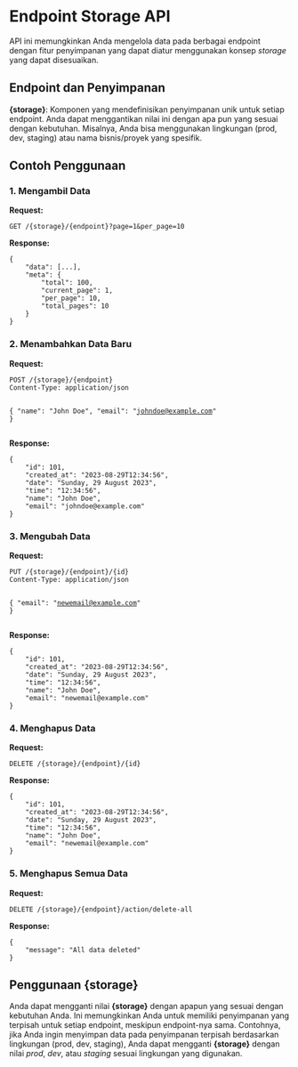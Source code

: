 <!DOCTYPE html>
<html>
<head>
    <title>Endpoint Storage API Documentation</title>
</head>
<body>

<h1>Endpoint Storage API</h1>

<p>API ini memungkinkan Anda mengelola data pada berbagai endpoint dengan fitur penyimpanan yang dapat diatur menggunakan konsep <em>storage</em> yang dapat disesuaikan.</p>

<h2>Endpoint dan Penyimpanan</h2>

<p>
    <strong>{storage}</strong>: Komponen yang mendefinisikan penyimpanan unik untuk setiap endpoint.
    Anda dapat menggantikan nilai ini dengan apa pun yang sesuai dengan kebutuhan.
    Misalnya, Anda bisa menggunakan lingkungan (prod, dev, staging) atau nama bisnis/proyek yang spesifik.
</p>

<h2>Contoh Penggunaan</h2>

<h3>1. Mengambil Data</h3>

<p><strong>Request:</strong></p>
<pre><code>GET /{storage}/{endpoint}?page=1&amp;per_page=10</code></pre>

<p><strong>Response:</strong></p>
<pre><code>{
    "data": [...],
    "meta": {
        "total": 100,
        "current_page": 1,
        "per_page": 10,
        "total_pages": 10
    }
}</code></pre>

<h3>2. Menambahkan Data Baru</h3>

<p><strong>Request:</strong></p>
<pre><code>POST /{storage}/{endpoint}
Content-Type: application/json

{
    "name": "John Doe",
    "email": "johndoe@example.com"
}</code></pre>

<p><strong>Response:</strong></p>
<pre><code>{
    "id": 101,
    "created_at": "2023-08-29T12:34:56",
    "date": "Sunday, 29 August 2023",
    "time": "12:34:56",
    "name": "John Doe",
    "email": "johndoe@example.com"
}</code></pre>

<h3>3. Mengubah Data</h3>

<p><strong>Request:</strong></p>
<pre><code>PUT /{storage}/{endpoint}/{id}
Content-Type: application/json

{
    "email": "newemail@example.com"
}</code></pre>

<p><strong>Response:</strong></p>
<pre><code>{
    "id": 101,
    "created_at": "2023-08-29T12:34:56",
    "date": "Sunday, 29 August 2023",
    "time": "12:34:56",
    "name": "John Doe",
    "email": "newemail@example.com"
}</code></pre>

<h3>4. Menghapus Data</h3>

<p><strong>Request:</strong></p>
<pre><code>DELETE /{storage}/{endpoint}/{id}</code></pre>

<p><strong>Response:</strong></p>
<pre><code>{
    "id": 101,
    "created_at": "2023-08-29T12:34:56",
    "date": "Sunday, 29 August 2023",
    "time": "12:34:56",
    "name": "John Doe",
    "email": "newemail@example.com"
}</code></pre>

<h3>5. Menghapus Semua Data</h3>

<p><strong>Request:</strong></p>
<pre><code>DELETE /{storage}/{endpoint}/action/delete-all</code></pre>

<p><strong>Response:</strong></p>
<pre><code>{
    "message": "All data deleted"
}</code></pre>

<h2>Penggunaan {storage}</h2>

<p>Anda dapat mengganti nilai <strong>{storage}</strong> dengan apapun yang sesuai dengan kebutuhan Anda. Ini memungkinkan Anda untuk memiliki penyimpanan yang terpisah untuk setiap endpoint, meskipun endpoint-nya sama. Contohnya, jika Anda ingin menyimpan data pada penyimpanan terpisah berdasarkan lingkungan (prod, dev, staging), Anda dapat mengganti <strong>{storage}</strong> dengan nilai <em>prod</em>, <em>dev</em>, atau <em>staging</em> sesuai lingkungan yang digunakan.</p>

</body>
</html>
